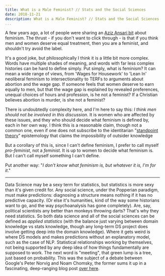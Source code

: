 ```yaml
---
title: What is a Male Feminist? // Stats and the Social Sciences
date: 2018-11-21
description: What is a Male Feminist? // Stats and the Social Sciences
...
```


A few years ago, a lot of people were sharing an [Aziz Ansari
bit](https://www.youtube.com/watch?v=WJvm5-lO_Dw) about feminism. The
thrust - if you don't want to click through - is that if you think men
and women deserve equal treatment, then you are a feminist, and
shouldn't try avoid the label.

It's a good joke, but philosophically I think it is a little bit more
complex. Words have multiple shades of meaning, and words with far less
complex histories can be hard to define simply. Put simply, what is
feminism? It can mean a wide range of views, from 'Wages for Housework'
to 'Lean In' neoliberal feminism to intersectionality to TERFs to
arguments about abortion and the wage gap. If someone feels that women
deserve to earn equally to men, but that the wage gap is explained by
revealed preferences, unequal choices of hours and profession, is he not
a feminist? If a Christian believes abortion is murder, is she not a
feminist?

There is undoubtedly complexity here, and I'm here to say this: *I think
men should not be involved in this discussion*. It is women who are
affected by these issues, and they who should decide what feminism is
defined by, each in her own way. I think this is a reasonable claim,
though not a common one, even if one does not subscribe to the
identitarian "[standpoint
theory](https://en.wikipedia.org/wiki/Standpoint_theory)" epistemology
that claims the impossibility of outsider knowledge

But a corollary of this is, since I can't define feminism, I prefer to
call myself *pro-feminist*, not a *feminist*. It is up to women to
decide what feminism is. But I can't call myself something I can't
define.

Put another way: "*I don't know what feminism is, but whatever it is,
I'm for it*."

------------------------------------------------------------------------

Data Science may be a sexy term for statistics, but statistics is more
sexy than it's given credit for. Any social science, under the Popperian
paradigm, must make predictions: diagnosing a structure means nothing if
it has no predictive capacity. (Or else it's humanities, kind of the way
some historians want to go, and the way psychoanalysis has gone
completely). Are, say, political scientists any better than monkeys
throwing darts? That's why they need statistics. So both data science
and all of the social sciences can be defined as *applied statistics*
(with the balance just varying between domain knowledge vs stats
knowledge, though any long-term DS project does involve getting deep
into the domain knowledge). Where it gets weird is where DS models and
makes predictions without an explanatory model, such as the case of NLP.
Statistical relationships working by themselves, not being supported by
any deep idea of how things fundamentally are supposed to work. The next
word is "meeting", that green lump is a tree, just based on probability.
This was the subject of a debate between Google's Peter Norvig and Noam
Chomsky, the former sums it up in a fascinating, deep-ranging blog post
[over here](http://norvig.com/chomsky.html).

